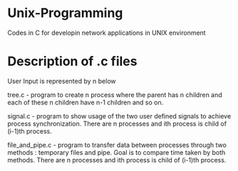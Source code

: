 # Unix-Programming
Codes in C for developin network applications in UNIX environment

# Description of .c files
User Input is represented by n below

tree.c - program to create n process where the parent has n children and each of these n children have n-1 children and so on.

signal.c - program to show usage of the two user defined signals to achieve process synchronization. There are n processes and ith process is child of (i-1)th process.

file_and_pipe.c - program to transfer data between processes through two methods : temporary files and pipe. Goal is to compare time taken by both methods. There are n processes and ith process is child of (i-1)th process.
